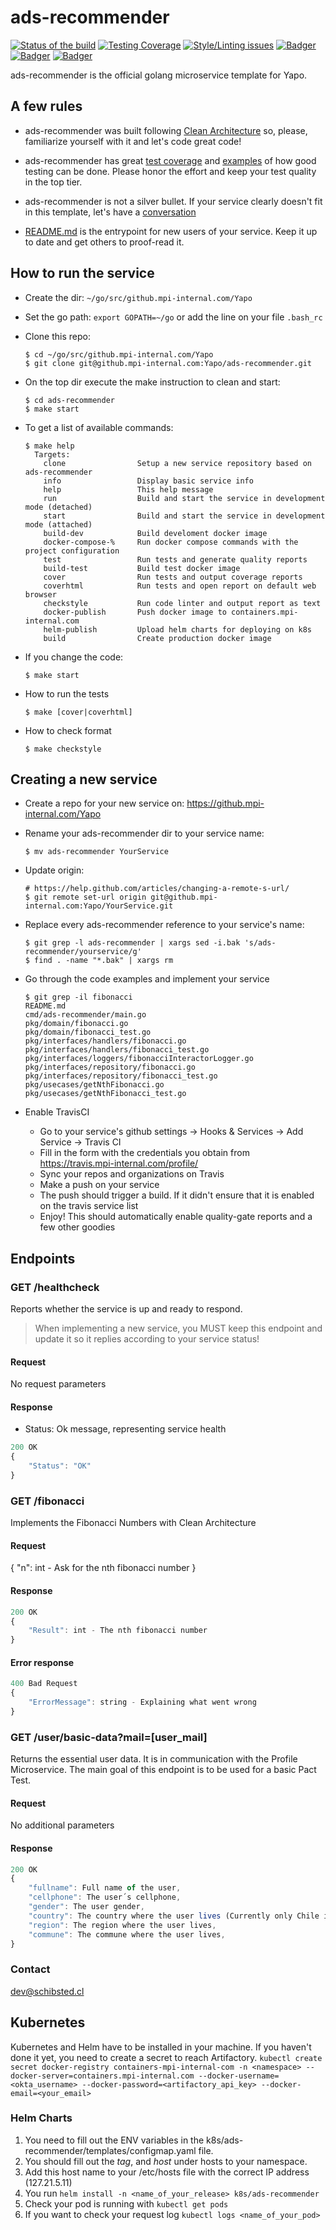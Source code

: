 # ads-recommender

<!-- Badger start badges -->
[![Status of the build](https://badger.spt-engprod-pro.mpi-internal.com/badge/travis/Yapo/ads-recommender)](https://travis.mpi-internal.com/Yapo/ads-recommender)
[![Testing Coverage](https://badger.spt-engprod-pro.mpi-internal.com/badge/coverage/Yapo/ads-recommender)](https://reports.spt-engprod-pro.mpi-internal.com/#/Yapo/ads-recommender?branch=master&type=push&daterange&daterange)
[![Style/Linting issues](https://badger.spt-engprod-pro.mpi-internal.com/badge/issues/Yapo/ads-recommender)](https://reports.spt-engprod-pro.mpi-internal.com/#/Yapo/ads-recommender?branch=master&type=push&daterange&daterange)
[![Badger](https://badger.spt-engprod-pro.mpi-internal.com/badge/flaky_tests/Yapo/ads-recommender)](https://databulous.spt-engprod-pro.mpi-internal.com/test/flaky/Yapo/ads-recommender)
[![Badger](https://badger.spt-engprod-pro.mpi-internal.com/badge/quality_index/Yapo/ads-recommender)](https://databulous.spt-engprod-pro.mpi-internal.com/quality/repo/Yapo/ads-recommender)
[![Badger](https://badger.spt-engprod-pro.mpi-internal.com/badge/engprod/Yapo/ads-recommender)](https://github.mpi-internal.com/spt-engprod/badger)
<!-- Badger end badges -->

ads-recommender is the official golang microservice template for Yapo.

## A few rules

* ads-recommender was built following [Clean Architecture](https://www.amazon.com/Clean-Architecture-Craftsmans-Software-Structure/dp/0134494164) so, please, familiarize yourself with it and let's code great code!

* ads-recommender has great [test coverage](https://quality-gate.mpi-internal.com/#/Yapo/ads-recommender) and [examples](https://github.mpi-internal.com/Yapo/ads-recommender/search?l=Go&q=func+Test&type=&utf8=%E2%9C%93) of how good testing can be done. Please honor the effort and keep your test quality in the top tier.

* ads-recommender is not a silver bullet. If your service clearly doesn't fit in this template, let's have a [conversation](mailto:dev@schibsted.cl)

* [README.md](README.md) is the entrypoint for new users of your service. Keep it up to date and get others to proof-read it.

## How to run the service

* Create the dir: `~/go/src/github.mpi-internal.com/Yapo`

* Set the go path: `export GOPATH=~/go` or add the line on your file `.bash_rc`

* Clone this repo:

  ```
  $ cd ~/go/src/github.mpi-internal.com/Yapo
  $ git clone git@github.mpi-internal.com:Yapo/ads-recommender.git
  ```

* On the top dir execute the make instruction to clean and start:

  ```
  $ cd ads-recommender
  $ make start
  ```

* To get a list of available commands:

  ```
  $ make help
    Targets:
	  clone                Setup a new service repository based on ads-recommender
	  info                 Display basic service info
	  help                 This help message
	  run                  Build and start the service in development mode (detached)
	  start                Build and start the service in development mode (attached)
	  build-dev            Build develoment docker image
	  docker-compose-%     Run docker compose commands with the project configuration
	  test                 Run tests and generate quality reports
	  build-test           Build test docker image
	  cover                Run tests and output coverage reports
	  coverhtml            Run tests and open report on default web browser
	  checkstyle           Run code linter and output report as text
	  docker-publish       Push docker image to containers.mpi-internal.com
	  helm-publish         Upload helm charts for deploying on k8s
	  build                Create production docker image
  ```

* If you change the code:

  ```
  $ make start
  ```

* How to run the tests

  ```
  $ make [cover|coverhtml]
  ```

* How to check format

  ```
  $ make checkstyle
  ```
  

## Creating a new service

* Create a repo for your new service on: https://github.mpi-internal.com/Yapo
* Rename your ads-recommender dir to your service name:
  ```
  $ mv ads-recommender YourService
  ```
* Update origin: 
  ```
  # https://help.github.com/articles/changing-a-remote-s-url/
  $ git remote set-url origin git@github.mpi-internal.com:Yapo/YourService.git
  ```

* Replace every ads-recommender reference to your service's name:
  ```
  $ git grep -l ads-recommender | xargs sed -i.bak 's/ads-recommender/yourservice/g'
  $ find . -name "*.bak" | xargs rm
  ```

* Go through the code examples and implement your service
  ```
  $ git grep -il fibonacci
  README.md
  cmd/ads-recommender/main.go
  pkg/domain/fibonacci.go
  pkg/domain/fibonacci_test.go
  pkg/interfaces/handlers/fibonacci.go
  pkg/interfaces/handlers/fibonacci_test.go
  pkg/interfaces/loggers/fibonacciInteractorLogger.go
  pkg/interfaces/repository/fibonacci.go
  pkg/interfaces/repository/fibonacci_test.go
  pkg/usecases/getNthFibonacci.go
  pkg/usecases/getNthFibonacci_test.go
  ```

* Enable TravisCI
  - Go to your service's github settings -> Hooks & Services -> Add Service -> Travis CI
  - Fill in the form with the credentials you obtain from https://travis.mpi-internal.com/profile/
  - Sync your repos and organizations on Travis
  - Make a push on your service
  - The push should trigger a build. If it didn't ensure that it is enabled on the travis service list
  - Enjoy! This should automatically enable quality-gate reports and a few other goodies

## Endpoints
### GET  /healthcheck
Reports whether the service is up and ready to respond.

> When implementing a new service, you MUST keep this endpoint
and update it so it replies according to your service status!

#### Request
No request parameters

#### Response
* Status: Ok message, representing service health

```javascript
200 OK
{
	"Status": "OK"
}
```

### GET  /fibonacci
Implements the Fibonacci Numbers with Clean Architecture

#### Request
{
	"n": int - Ask for the nth fibonacci number
}

#### Response

```javascript
200 OK
{
	"Result": int - The nth fibonacci number
}
```

#### Error response
```javascript
400 Bad Request
{
	"ErrorMessage": string - Explaining what went wrong
}
```

### GET  /user/basic-data?mail=[user_mail]
Returns the essential user data. It is in communication with the Profile Microservice. The main goal of this endpoint is to be used for a basic Pact Test.

#### Request

No additional parameters

#### Response

```javascript
200 OK
{
    "fullname": Full name of the user,
    "cellphone": The user´s cellphone,
    "gender": The user gender,
    "country": The country where the user lives (Currently only Chile is Available),
    "region": The region where the user lives,
    "commune": The commune where the user lives,
}
```

### Contact
dev@schibsted.cl

## Kubernetes

Kubernetes and Helm have to be installed in your machine.
If you haven't done it yet, you need to create a secret to reach Artifactory.
`kubectl create secret docker-registry containers-mpi-internal-com -n <namespace> --docker-server=containers.mpi-internal.com --docker-username=<okta_username> --docker-password=<artifactory_api_key> --docker-email=<your_email>`

### Helm Charts

1. You need to fill out the ENV variables in the k8s/ads-recommender/templates/configmap.yaml file.
2. You should fill out the *tag*, and *host* under hosts to your namespace.
3. Add this host name to your /etc/hosts file with the correct IP address (127.21.5.11)
4. You run `helm install -n <name_of_your_release> k8s/ads-recommender`
5. Check your pod is running with `kubectl get pods`
6. If you want to check your request log `kubectl logs <name_of_your_pod>`
